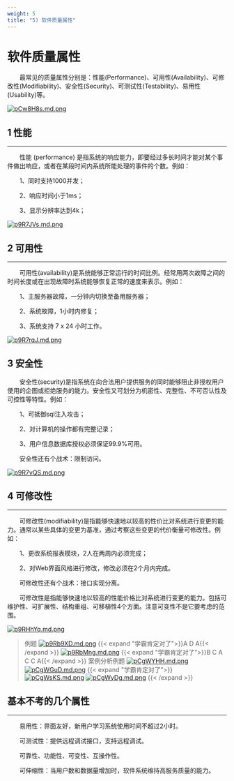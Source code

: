 ```yaml
---
weight: 5
title: "5) 软件质量属性"
---
```



# 软件质量属性

&emsp;&emsp;最常见的质量属性分别是：性能(Performance)、可用性(Availability)、可修改性(Modifiability)、安全性(Security)、可测试性(Testability)、易用性(Usability)等。

[![pCw8H8s.md.png](https://s1.ax1x.com/2023/06/29/pCw8H8s.md.png)](https://imgse.com/i/pCw8H8s)

## 1 性能

---

&emsp;&emsp;性能 (performance) 是指系统的响应能力，即要经过多长时间才能对某个事件做出响应，或者在某段时间内系统所能处理的事件的个数。例如：

&emsp;&emsp;1、同时支持1000并发；

&emsp;&emsp;2、响应时间小于1ms；

&emsp;&emsp;3、显示分辨率达到4k；

[![p9R7JVs.md.png](https://s1.ax1x.com/2023/05/17/p9R7JVs.md.png)](https://imgse.com/i/p9R7JVs)

## 2 可用性

---

&emsp;&emsp;可用性(availability)是系统能够正常运行的时间比例。经常用两次故障之间的时间长度或在出现故障时系统能够恢复正常的速度来表示。例如：

&emsp;&emsp;1、主服务器故障，一分钟内切换至备用服务器；

&emsp;&emsp;2、系统故障，1小时内修复；

&emsp;&emsp;3、系统支持 7 x 24 小时工作。

[![p9R7rqJ.md.png](https://s1.ax1x.com/2023/05/17/p9R7rqJ.md.png)](https://imgse.com/i/p9R7rqJ)

## 3 安全性

&emsp;&emsp;安全性(security)是指系统在向合法用户提供服务的同时能够阻止非授权用户使用的企图或拒绝服务的能力。安全性又可划分为机密性、完整性、不可否认性及可控性等特性。例如：

&emsp;&emsp;1、可抵御sql注入攻击；

&emsp;&emsp;2、对计算机的操作都有完整记录；

&emsp;&emsp;3、用户信息数据库授权必须保证99.9%可用。

&emsp;&emsp;安全性还有个战术：限制访问。

[![p9R7vQS.md.png](https://s1.ax1x.com/2023/05/17/p9R7vQS.md.png)](https://imgse.com/i/p9R7vQS)

## 4 可修改性

---

&emsp;&emsp;可修改性(modifiability)是指能够快速地以较高的性价比对系统进行变更的能力。通常以某些具体的变更为基准，通过考察这些变更的代价衡量可修改性。例如：

&emsp;&emsp;1、更改系统报表模块，2人在两周内必须完成；

&emsp;&emsp;2、对Web界面风格进行修改，修改必须在2个月内完成。

&emsp;&emsp;可修改性还有个战术：接口实现分离。

&emsp;&emsp;可修改性是指能够快速地以较高的性能价格比对系统进行变更的能力。包括可维护性、可扩展性、结构重组、可移植性4个方面。注意可变性不是它要考虑的范围。

[![p9RHhYq.md.png](https://s1.ax1x.com/2023/05/17/p9RHhYq.md.png)](https://imgse.com/i/p9RHhYq)

>例题
[![p9Rb9XD.md.png](https://s1.ax1x.com/2023/05/17/p9Rb9XD.md.png)](https://imgse.com/i/p9Rb9XD)
{{< expand "学霸肯定对了">}}A D A{{< /expand >}}
[![p9RbMng.md.png](https://s1.ax1x.com/2023/05/17/p9RbMng.md.png)](https://imgse.com/i/p9RbMng)
{{< expand "学霸肯定对了">}}B C A C C A{{< /expand >}}
>案例分析例题
[![pCgWYHH.md.png](https://s1.ax1x.com/2023/07/09/pCgWYHH.md.png)](https://imgse.com/i/pCgWYHH)
[![pCgWGuD.md.png](https://s1.ax1x.com/2023/07/09/pCgWGuD.md.png)](https://imgse.com/i/pCgWGuD)
{{< expand "学霸肯定对了">}}
[![pCgWsKS.md.png](https://s1.ax1x.com/2023/07/09/pCgWsKS.md.png)](https://imgse.com/i/pCgWsKS)
[![pCgWyDg.md.png](https://s1.ax1x.com/2023/07/09/pCgWyDg.md.png)](https://imgse.com/i/pCgWyDg)
{{< /expand >}}

## 基本不考的几个属性

---

&emsp;&emsp;易用性：界面友好，新用户学习系统使用时间不超过2小时。

&emsp;&emsp;可测试性：提供远程调试接口，支持远程调试。

&emsp;&emsp;可靠性、功能性、可变性、互操作性。

&emsp;&emsp;可伸缩性：当用户数和数据量增加时，软件系统维持高服务质量的能力。
